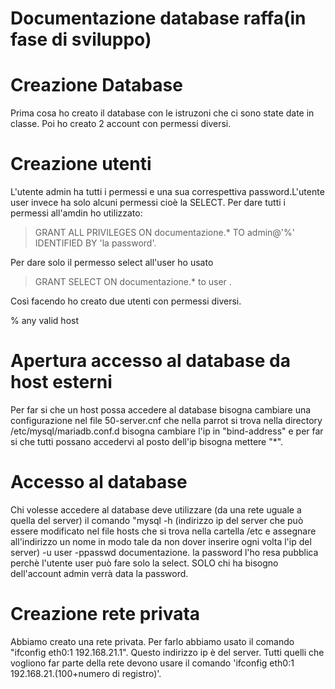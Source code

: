 Documentazione database raffa(in fase di sviluppo)
==================================

# Creazione Database
Prima cosa ho creato il database con le istruzoni che ci sono state date in classe. Poi ho creato 2 account con permessi diversi. 

# Creazione utenti
L'utente admin ha tutti i permessi e una sua correspettiva password.L'utente user invece ha solo alcuni permessi cioè la SELECT. Per dare tutti i permessi all'amdin ho utilizzato: 
> GRANT ALL PRIVILEGES ON documentazione.* TO  admin@'%' IDENTIFIED BY 'la password'. 

Per dare solo  il permesso select all'user ho usato 
> GRANT SELECT ON documentazione.* to user .
 
Così facendo ho creato due utenti con permessi diversi.
 
% any valid host
 

# Apertura accesso al database da host esterni
Per far si che un host possa accedere al database bisogna cambiare una configurazione nel file 50-server.cnf che nella parrot si trova nella directory /etc/mysql/mariadb.conf.d
bisogna cambiare l'ip in "bind-address" e per far si che tutti possano accedervi al posto dell'ip bisogna mettere "*". 

# Accesso al database
Chi volesse accedere al database deve utilizzare (da una rete uguale a quella del server) il comando "mysql -h (indirizzo ip del server che può essere modificato nel file hosts che si trova nella cartella /etc e assegnare all'indirizzo un nome in modo tale da non dover inserire ogni volta l'ip del server) -u user -ppasswd documentazione.
la password l'ho resa pubblica perchè l'utente user può fare solo la select. SOLO chi ha bisogno dell'account admin verrà data la password.
# Creazione rete privata 
Abbiamo creato una rete privata. Per farlo abbiamo usato il comando "ifconfig eth0:1 192.168.21.1". Questo indirizzo ip è del server. Tutti quelli che vogliono far parte della rete devono usare il comando 'ifconfig eth0:1 192.168.21.(100+numero di registro)'.

